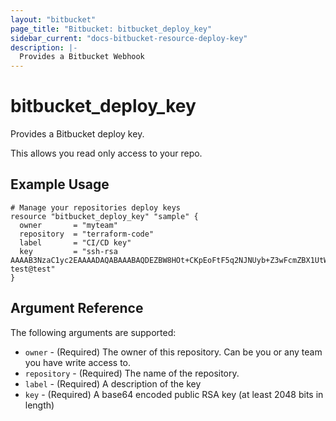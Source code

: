 ```yaml
---
layout: "bitbucket"
page_title: "Bitbucket: bitbucket_deploy_key"
sidebar_current: "docs-bitbucket-resource-deploy-key"
description: |-
  Provides a Bitbucket Webhook
---
```


# bitbucket\_deploy\_key

Provides a Bitbucket deploy key.

This allows you read only access to your repo.

## Example Usage

```hcl
# Manage your repositories deploy keys
resource "bitbucket_deploy_key" "sample" {
  owner       = "myteam"
  repository  = "terraform-code"
  label       = "CI/CD key"
  key         = "ssh-rsa AAAAB3NzaC1yc2EAAAADAQABAAABAQDEZBW8HOt+CKpEoFtF5q2NJNUyb+Z3wFcmZBX1UtW6CROJDz8AZfQTWQCi/7pz5+K1iqkZ7VvEg153MxbJXXa2sbpzeqLTuZdk8dGumhGxOGua6oLWLqO51k3H/dgK/tF4IQJqTe8p7XaolL4dnz87MU9GdDL1JV+ctdWH96+lX+9XGyC3momWNGCUxtGWwJAeyU0PSwcNmUjqqAryKMCrPtajKRjcjKS2WMpG1RML9nlkV4JLljof4wDo9aDxMhYSMyV1FQryUMcrOBaVbmP8AKru2AipHY89gReRG3pLgJrCe4Fi+d+BTqmMoJ2Sa8+RPPZA72sKg91+0KigIsl7 test@test"
}
```

## Argument Reference

The following arguments are supported:

* `owner` - (Required) The owner of this repository. Can be you or any team you
  have write access to.
* `repository` - (Required) The name of the repository.
* `label` - (Required) A description of the key
* `key` - (Required) A base64 encoded public RSA key (at least 2048 bits in length)
